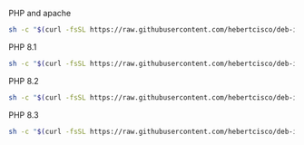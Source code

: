 PHP and apache
```sh
sh -c "$(curl -fsSL https://raw.githubusercontent.com/hebertcisco/deb-install/master/packages/php/php.sh)"
```

PHP 8.1

```sh
sh -c "$(curl -fsSL https://raw.githubusercontent.com/hebertcisco/deb-install/master/packages/php/php8.1.sh)"
```

PHP 8.2

```sh
sh -c "$(curl -fsSL https://raw.githubusercontent.com/hebertcisco/deb-install/master/packages/php/php8.2.sh)"
```

PHP 8.3

```sh
sh -c "$(curl -fsSL https://raw.githubusercontent.com/hebertcisco/deb-install/master/packages/php/php8.3.sh)"
```